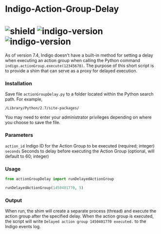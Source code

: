 # Indigo-Action-Group-Delay
# ![shield](https://img.shields.io/github/release/DaveL17/Indigo-Action-Group-Delay.svg) ![indigo-version](https://img.shields.io/badge/Indigo-7.0+-blueviolet.svg) ![indigo-version](https://img.shields.io/badge/Python-2.7-darkgreen.svg)

As of version 7.4, Indigo doesn't have a built-in method for setting 
a delay when executing an action group when calling the Python command 
`indigo.actionGroup.execute(12345678)`. The purpose of this short 
script is to provide a shim that can serve as a proxy for delayed 
execution.

### Installation
Save file `actionGroupDelay.py` to a folder located within the Python 
search path. For example,  

`/Library/Python/2.7/site-packages/`

You may need to enter your administrator privileges depending on where
you choose to save the file.

### Parameters
`action_id` Indigo ID for the Action Group to be executed (required; integer)  
`seconds` Seconds to delay before executing the Action Group (optional, will default to 60; integer)


### Usage
```python
from actionGroupDelay import runDelayedActionGroup

runDelayedActionGroup(1450401770, 5)
```

### Output
When run, the shim will create a separate process (thread) and 
execute the action group after the specified delay. When the
action group is executed, the script will write 
`Delayed action group 1450401770 executed.` to the Indigo events log.
